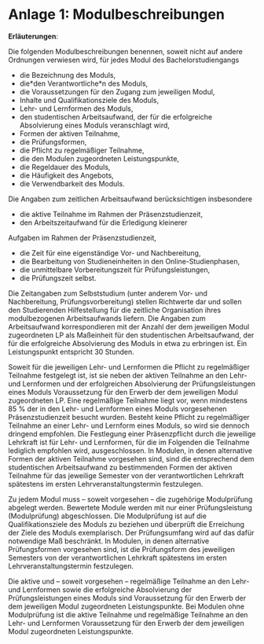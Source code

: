 # Anlage 1: Modulbeschreibungen
**Erläuterungen**:

Die folgenden Modulbeschreibungen benennen, soweit
nicht auf andere Ordnungen verwiesen wird, für jedes
Modul des Bachelorstudiengangs

-  die Bezeichnung des Moduls,
-  die\*den Verantwortliche\*n des Moduls,
-  die Voraussetzungen für den Zugang zum jeweiligen Modul,
-  Inhalte und Qualifikationsziele des Moduls,
-  Lehr- und Lernformen des Moduls,
-  den studentischen Arbeitsaufwand, der für die erfolgreiche Absolvierung eines Moduls veranschlagt wird,
-  Formen der aktiven Teilnahme,
-  die Prüfungsformen,
-  die Pflicht zu regelmäßiger Teilnahme,
-  die den Modulen zugeordneten Leistungspunkte,
-  die Regeldauer des Moduls,
-  die Häufigkeit des Angebots,
-  die Verwendbarkeit des Moduls.

Die Angaben zum zeitlichen Arbeitsaufwand berücksichtigen insbesondere

-  die aktive Teilnahme im Rahmen der Präsenzstudienzeit,
-  den Arbeitszeitaufwand für die Erledigung kleinerer

Aufgaben im Rahmen der Präsenzstudienzeit,

-  die Zeit für eine eigenständige Vor- und Nachbereitung,
-  die Bearbeitung von Studieneinheiten in den Online-Studienphasen,
-  die unmittelbare Vorbereitungszeit für Prüfungsleistungen,
-  die Prüfungszeit selbst.

Die Zeitangaben zum Selbststudium (unter anderem
Vor- und Nachbereitung, Prüfungsvorbereitung) stellen
Richtwerte dar und sollen den Studierenden Hilfestellung
für die zeitliche Organisation ihres modulbezogenen
Arbeitsaufwands liefern. Die Angaben zum Arbeitsaufwand
korrespondieren mit der Anzahl der dem jeweiligen
Modul zugeordneten LP als Maßeinheit für den
studentischen Arbeitsaufwand, der für die erfolgreiche
Absolvierung des Moduls in etwa zu erbringen ist. Ein
Leistungspunkt entspricht 30 Stunden.

Soweit für die jeweiligen Lehr- und Lernformen die
Pflicht zu regelmäßiger Teilnahme festgelegt ist, ist sie
neben der aktiven Teilnahme an den Lehr- und Lernformen
und der erfolgreichen Absolvierung der Prüfungsleistungen
eines Moduls Voraussetzung für den
Erwerb der dem jeweiligen Modul zugeordneten LP.
Eine regelmäßige Teilnahme liegt vor, wenn mindestens
85 % der in den Lehr- und Lernformen eines Moduls
vorgesehenen Präsenzstudienzeit besucht wurden. Besteht
keine Pflicht zu regelmäßiger Teilnahme an einer
Lehr- und Lernform eines Moduls, so wird sie dennoch
dringend empfohlen. Die Festlegung einer Präsenzpflicht
durch die jeweilige Lehrkraft ist für Lehr- und
Lernformen, für die im Folgenden die Teilnahme lediglich
empfohlen wird, ausgeschlossen. In Modulen, in
denen alternative Formen der aktiven Teilnahme vorgesehen
sind, sind die entsprechend dem studentischen
Arbeitsaufwand zu bestimmenden Formen der aktiven
Teilnahme für das jeweilige Semester von der verantwortlichen
Lehrkraft spätestens im ersten Lehrveranstaltungstermin festzulegen.

Zu jedem Modul muss – soweit vorgesehen – die zugehörige
Modulprüfung abgelegt werden. Bewertete
Module werden mit nur einer Prüfungsleistung (Modulprüfung)
abgeschlossen. Die Modulprüfung ist auf die
Qualifikationsziele des Moduls zu beziehen und überprüft
die Erreichung der Ziele des Moduls exemplarisch.
Der Prüfungsumfang wird auf das dafür notwendige
Maß beschränkt. In Modulen, in denen alternative Prüfungsformen
vorgesehen sind, ist die Prüfungsform des
jeweiligen Semesters von der verantwortlichen Lehrkraft
spätestens im ersten Lehrveranstaltungstermin festzulegen.

Die aktive und – soweit vorgesehen – regelmäßige Teilnahme
an den Lehr- und Lernformen sowie die erfolgreiche
Absolvierung der Prüfungsleistungen eines Moduls
sind Voraussetzung für den Erwerb der dem jeweiligen
Modul zugeordneten Leistungspunkte. Bei Modulen ohne Modulprüfung ist die aktive Teilnahme und
regelmäßige Teilnahme an den Lehr- und Lernformen
Voraussetzung für den Erwerb der dem jeweiligen Modul zugeordneten Leistungspunkte.
